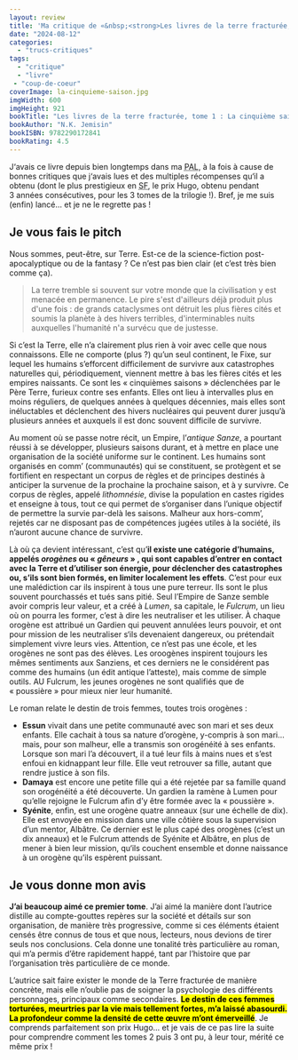 ```yaml
---
layout: review
title: 'Ma critique de «&nbsp;<strong>Les livres de la terre fracturée, tome 1&nbsp;: La cinquième saison</strong>&nbsp;» de <em>N.K. Jemisin</em>'
date: "2024-08-12"
categories: 
  - "trucs-critiques"
tags: 
  - "critique"
  - "livre"
 - "coup-de-coeur"
coverImage: la-cinquieme-saison.jpg
imgWidth: 600
imgHeight: 921
bookTitle: "Les livres de la terre fracturée, tome 1 : La cinquième saison"
bookAuthor: "N.K. Jemisin"
bookISBN: 9782290172841
bookRating: 4.5
---
```

J‘avais ce livre depuis bien longtemps dans ma <abbr title="Pile À Lire">PAL</abbr>, à la fois à cause de bonnes critiques que j‘avais lues et des multiples récompenses qu‘il a obtenu (dont le plus prestigieux en <abbr title="Science-Fiction">SF</abbr>, le prix Hugo, obtenu pendant 3&nbsp;années consécutives, pour les 3&nbsp;tomes de la trilogie&nbsp;!). Bref, je me suis (enfin) lancé… et je ne le regrette pas&nbsp;!

<h2>Je vous fais le pitch</h2>

Nous sommes, peut-être, sur Terre. Est-ce de la science-fiction post-apocalyptique ou de la <span lang="en">fantasy</span>&nbsp;? Ce n’est pas bien clair (et c’est très bien comme ça).

<blockquote class="citation">
  <p>La terre tremble si souvent sur votre monde que la civilisation y est menacée en permanence. Le pire s'est d'ailleurs déjà produit plus d'une fois&nbsp;: de grands cataclysmes ont détruit les plus fières cités et soumis la planète à des hivers terribles, d'interminables nuits auxquelles l'humanité n'a survécu que de justesse.</p>
</blockquote>

Si c’est la Terre, elle n’a clairement plus rien à voir avec celle que nous connaissons. Elle ne comporte (plus&nbsp;?) qu’un seul continent, le Fixe, sur lequel les humains s’efforcent difficilement de survivre aux catastrophes naturelles qui, périodiquement, viennent mettre à bas les fières cités et les empires naissants. Ce sont les «&nbsp;cinquièmes saisons&nbsp;» déclenchées par le Père Terre, furieux contre ses enfants. Elles ont lieu à intervalles plus en moins réguliers, de quelques années à quelques décennies, mais elles sont inéluctables et déclenchent des hivers nucléaires qui peuvent durer jusqu’à plusieurs années et auxquels il est donc souvent difficile de survivre.

Au moment où se passe notre récit, un Empire, l’<em>antique Sanze</em>, a pourtant réussi à se développer, plusieurs saisons durant, et à mettre en place une organisation de la société uniforme sur le continent. Les humains sont organisés en comm’ (communautés) qui se constituent, se protègent et se fortifient en respectant un corpus de règles et de principes destinés à anticiper la survenue de la prochaine la prochaine saison, et à y survivre. Ce corpus de règles, appelé <em>lithomnésie</em>, divise la population en castes rigides et enseigne à tous, tout ce qui permet de s‘organiser dans l’unique objectif de permettre la survie par-delà les saisons. Malheur aux hors-comm’, rejetés car ne disposant pas de compétences jugées utiles à la société, ils n’auront aucune chance de survivre.

Là où ça devient intéressant, c’est qu’<strong>il existe une catégorie d’humains, appelés <em>orogènes</em> ou «&nbsp;<em>gêneurs</em>&nbsp;» , qui sont capables d’entrer en contact avec la Terre et d’utiliser son énergie, pour déclencher des catastrophes ou, s’ils sont bien formés, en limiter localement les effets</strong>. C’est pour eux une malédiction car ils inspirent à tous une pure terreur. Ils sont le plus souvent pourchassés et tués sans pitié. Seul l’Empire de Sanze semble avoir compris leur valeur, et a créé à <em>Lumen</em>, sa capitale, le <em>Fulcrum</em>, un lieu où on pourra les former, c’est à dire les neutraliser et les utiliser. À chaque orogène est attribué un Gardien qui peuvent annulées leurs pouvoir, et ont pour mission de les neutraliser s‘ils devenaient dangereux, ou prétendait simplement vivre leurs vies. Attention, ce n’est pas une école, et les orogènes ne sont pas des élèves. Les oroogènes inspirent toujours les mêmes sentiments aux Sanziens, et ces derniers ne le considérent pas comme des humains (un édit antique l’atteste), mais comme de simple outils. AU Fulcrum, les jeunes orogènes ne sont qualifiés que de «&nbsp;poussière&nbsp;» pour mieux nier leur humanité. 

Le roman relate le destin de trois femmes, toutes trois orogènes&nbsp;:

<ul>
    <li><strong>Essun</strong> vivait dans une petite communauté avec son mari et ses deux enfants. Elle cachait à tous sa nature d’orogène, y-compris à son mari… mais, pour son malheur, elle a transmis son orogénéité à ses enfants. Lorsque son mari l’a découvert, il a tué leur fils à mains nues et s’est enfoui en kidnappant leur fille. Elle veut retrouver sa fille, autant que rendre justice à son fils.</li>
    <li><strong>Damaya</strong> est encore une petite fille qui a été rejetée par sa famille quand son orogénéité a été découverte. Un gardien la ramène à Lumen pour qu’elle rejoigne le Fulcrum afin d’y être formée avec la «&nbsp;poussière&nbsp;».</li>
    <li><strong>Syénite</strong>, enfin, est une orogène quatre anneaux (sur une échelle de dix). Elle est envoyée en mission dans une ville côtière sous la supervision d’un mentor, Albâtre. Ce dernier est le plus capé des orogènes (c’est un dix anneaux) et le Fulcrum attends de Syénite et Albâtre, en plus de mener à bien leur mission, qu‘ils couchent ensemble et donne naissance à un orogène qu’ils espèrent puissant.</li>
</ul>

<h2>Je vous donne mon avis</h2>

<strong>J’ai beaucoup aimé ce premier tome</strong>. J’ai aimé la manière dont l’autrice distille au compte-gouttes repères sur la société et détails sur son organisation, de manière très progressive, comme si ces éléments étaient censés être connus de tous et que nous, lecteurs, nous devions de tirer seuls nos conclusions. Cela donne une tonalité très particulière au roman, qui m’a permis d’être rapidement happé, tant par l’histoire que par l’organisation très particulière de ce monde.

L’autrice sait faire exister le monde de la Terre fracturée de manière concrète, mais elle n’oublie pas de soigner la psychologie des différents personnages, principaux comme secondaires. <strong><mark>Le destin de ces femmes torturées, meurtries par la vie mais tellement fortes, m’a laissé abasourdi. La profondeur comme la densité de cette œuvre m’ont émerveillé</mark></strong>. Je comprends parfaitement son prix Hugo… et je vais de ce pas lire la suite pour comprendre comment les tomes 2 puis 3 ont pu, à leur tour, mérité ce même prix&nbsp;!

